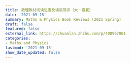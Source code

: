 ```yaml
---
title: 数理教材阅读进度及读后简评（大一春夏）
date: '2021-09-15'
summary: Maths & Physics Book Reviews (2021 Spring)
draft: false
featured: false
external_link: https://zhuanlan.zhihu.com/p/408967061
categories:
- Maths and Physics
lastmod: '2021-09-15'
show_date_updated: false
---
```




